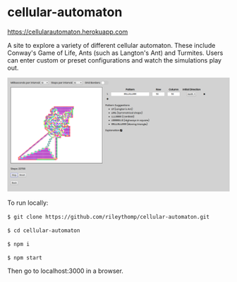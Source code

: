 # cellular-automaton

https://cellularautomaton.herokuapp.com

A site to explore a variety of different cellular automaton. These include Conway's Game of Life, Ants (such as Langton's Ant) and Turmites. Users can enter custom or preset configurations and watch the simulations play out.

![cellularautomaton](cellularautomaton.png)

To run locally:

```$ git clone https://github.com/rileythomp/cellular-automaton.git```

```$ cd cellular-automaton```

```$ npm i```

```$ npm start```

Then go to localhost:3000 in a browser.
